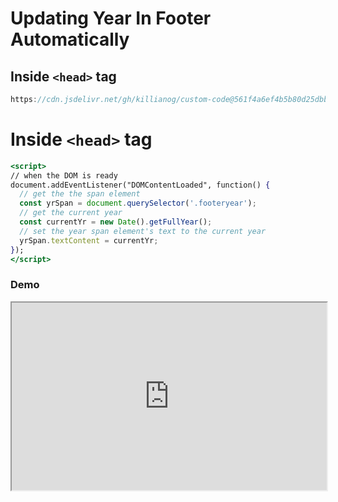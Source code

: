 # Updating Year In Footer Automatically 
## Inside `<head>` tag

```jsx
https://cdn.jsdelivr.net/gh/killianog/custom-code@561f4a6ef4b5b80d25dbba1599b8bb7b9b9d9e17/JS/year-in-footer/year-in-footer.js
```
# Inside `<head>` tag

```jsx
<script>
// when the DOM is ready
document.addEventListener("DOMContentLoaded", function() { 
  // get the the span element
  const yrSpan = document.querySelector('.footeryear');
  // get the current year
  const currentYr = new Date().getFullYear();
  // set the year span element's text to the current year
  yrSpan.textContent = currentYr;
});
</script>
```
### Demo

<iframe
  src="https://codepen.io/killianog/pen/bGMNGgv"
  style="width:100%; height:300px;"
></iframe>



